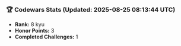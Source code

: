 ### 🏆 Codewars Stats (Updated: 2025-08-25 08:13:44 UTC)

- **Rank:** 8 kyu
- **Honor Points:** 3
- **Completed Challenges:** 1
